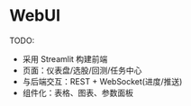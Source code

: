 # WebUI

TODO:
- 采用 Streamlit 构建前端
- 页面：仪表盘/选股/回测/任务中心
- 与后端交互：REST + WebSocket(进度/推送)
- 组件化：表格、图表、参数面板
